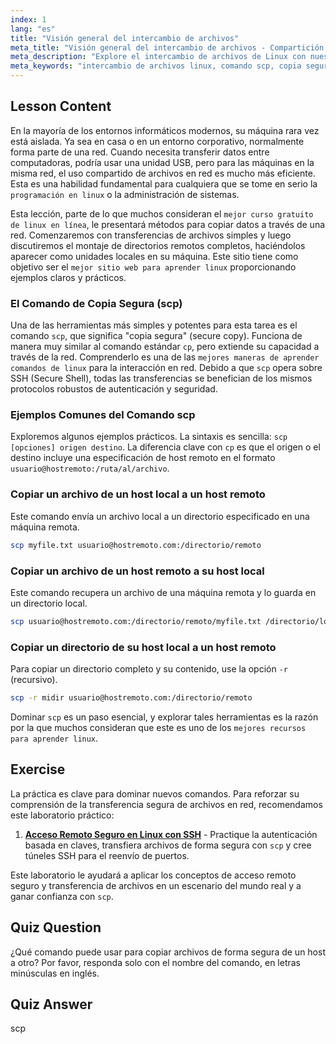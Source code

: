 ```yaml
---
index: 1
lang: "es"
title: "Visión general del intercambio de archivos"
meta_title: "Visión general del intercambio de archivos - Compartición de red"
meta_description: "Explore el intercambio de archivos de Linux con nuestro curso en línea gratuito. Aprenda una de las mejores maneras de dominar comandos de Linux como scp para transferencias de archivos seguras en red. Un recurso clave para la programación en Linux."
meta_keywords: "intercambio de archivos linux, comando scp, copia segura, aprender comandos linux, mejor curso linux online gratis, programar en linux, transferencia de archivos de red, mejores recursos para aprender linux"
---
```


## Lesson Content

En la mayoría de los entornos informáticos modernos, su máquina rara vez está aislada. Ya sea en casa o en un entorno corporativo, normalmente forma parte de una red. Cuando necesita transferir datos entre computadoras, podría usar una unidad USB, pero para las máquinas en la misma red, el uso compartido de archivos en red es mucho más eficiente. Esta es una habilidad fundamental para cualquiera que se tome en serio la `programación en linux` o la administración de sistemas.

Esta lección, parte de lo que muchos consideran el `mejor curso gratuito de linux en línea`, le presentará métodos para copiar datos a través de una red. Comenzaremos con transferencias de archivos simples y luego discutiremos el montaje de directorios remotos completos, haciéndolos aparecer como unidades locales en su máquina. Este sitio tiene como objetivo ser el `mejor sitio web para aprender linux` proporcionando ejemplos claros y prácticos.

### El Comando de Copia Segura (scp)

Una de las herramientas más simples y potentes para esta tarea es el comando `scp`, que significa "copia segura" (secure copy). Funciona de manera muy similar al comando estándar `cp`, pero extiende su capacidad a través de la red. Comprenderlo es una de las `mejores maneras de aprender comandos de linux` para la interacción en red. Debido a que `scp` opera sobre SSH (Secure Shell), todas las transferencias se benefician de los mismos protocolos robustos de autenticación y seguridad.

### Ejemplos Comunes del Comando scp

Exploremos algunos ejemplos prácticos. La sintaxis es sencilla: `scp [opciones] origen destino`. La diferencia clave con `cp` es que el origen o el destino incluye una especificación de host remoto en el formato `usuario@hostremoto:/ruta/al/archivo`.

### Copiar un archivo de un host local a un host remoto

Este comando envía un archivo local a un directorio especificado en una máquina remota.

```bash
scp myfile.txt usuario@hostremoto.com:/directorio/remoto
```

### Copiar un archivo de un host remoto a su host local

Este comando recupera un archivo de una máquina remota y lo guarda en un directorio local.

```bash
scp usuario@hostremoto.com:/directorio/remoto/myfile.txt /directorio/local
```

### Copiar un directorio de su host local a un host remoto

Para copiar un directorio completo y su contenido, use la opción `-r` (recursivo).

```bash
scp -r midir usuario@hostremoto.com:/directorio/remoto
```

Dominar `scp` es un paso esencial, y explorar tales herramientas es la razón por la que muchos consideran que este es uno de los `mejores recursos para aprender linux`.

## Exercise

La práctica es clave para dominar nuevos comandos. Para reforzar su comprensión de la transferencia segura de archivos en red, recomendamos este laboratorio práctico:

1. **[Acceso Remoto Seguro en Linux con SSH](https://labex.io/es/labs/comptia-secure-remote-access-in-linux-with-ssh-592816)** - Practique la autenticación basada en claves, transfiera archivos de forma segura con `scp` y cree túneles SSH para el reenvío de puertos.

Este laboratorio le ayudará a aplicar los conceptos de acceso remoto seguro y transferencia de archivos en un escenario del mundo real y a ganar confianza con `scp`.

## Quiz Question

¿Qué comando puede usar para copiar archivos de forma segura de un host a otro? Por favor, responda solo con el nombre del comando, en letras minúsculas en inglés.

## Quiz Answer

scp
